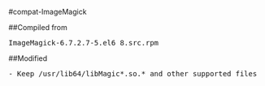 #compat-ImageMagick

##Compiled from
<pre>ImageMagick-6.7.2.7-5.el6_8.src.rpm</pre>

##Modified
<pre>
- Keep /usr/lib64/libMagic*.so.* and other supported files
</pre>
